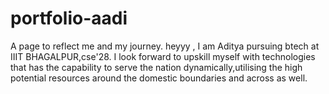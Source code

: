 # portfolio-aadi

A page to reflect me and my journey.
heyyy , I am Aditya pursuing btech at IIIT BHAGALPUR,cse'28.
I look forward to upskill myself with technologies that has the capability to serve the
nation dynamically,utilising the high potential resources around the domestic boundaries 
and across as well.
